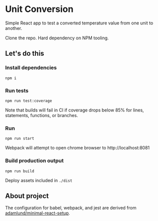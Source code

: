 # Unit Conversion
Simple React app to test a converted temperature value from one unit to another.

Clone the repo. Hard dependency on NPM tooling.

## Let's do this
### Install dependencies
```
npm i
```

### Run tests
```
npm run test:coverage
```
Note that builds will fail in CI if coverage drops below 85% for lines, statements, functions, or branches.

### Run
```
npm run start
```
Webpack will attempt to open chrome browser to http://localhost:8081

### Build production output
```
npm run build
```
Deploy assets included in `./dist`

## About project
The configuration for babel, webpack, and jest are derived from [adamlund/minimal-react-setup](https://github.com/adamlund/minimal-react-setup).
